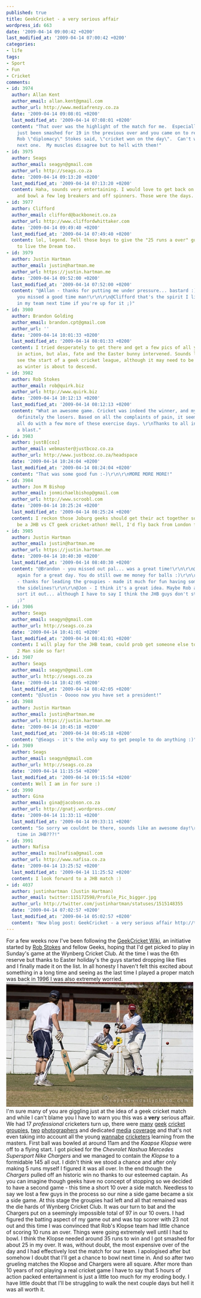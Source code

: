 ```yaml
---
published: true
title: GeekCricket - a very serious affair
wordpress_id: 663
date: '2009-04-14 09:00:42 +0200'
last_modified_at: '2009-04-14 07:00:42 +0200'
categories:
- life
tags:
- Sport
- Fun
- Cricket
comments:
- id: 3974
  author: Allan Kent
  author_email: allan.kent@gmail.com
  author_url: http://www.mediafrenzy.co.za
  date: '2009-04-14 09:08:01 +0200'
  last_modified_at: '2009-04-14 07:08:01 +0200'
  content: "That over was the highlight of the match for me.  Especially since I had
    just been smashed for 19 in the previous over and you came on to replace me :)\r\n\r\nAs
    Rob \"diplomacy\" Stokes said, \"cricket won on the day\".  Can't wait for the
    next one.  My muscles disagree but to hell with them!"
- id: 3975
  author: Seags
  author_email: seagyn@gmail.com
  author_url: http://seags.co.za
  date: '2009-04-14 09:13:20 +0200'
  last_modified_at: '2009-04-14 07:13:20 +0200'
  content: Haha, sounds very entertaining. I would love to get back on to the pitch
    and bowl a few leg breakers and off spinners. Those were the days.
- id: 3977
  author: Clifford
  author_email: clifford@backboneit.co.za
  author_url: http://www.cliffordwhittaker.com
  date: '2009-04-14 09:49:40 +0200'
  last_modified_at: '2009-04-14 07:49:40 +0200'
  content: lol, legend. Tell those boys to give the "25 runs a over" guys a chance
    to live the Dream too.
- id: 3979
  author: Justin Hartman
  author_email: justin@hartman.me
  author_url: https://justin.hartman.me
  date: '2009-04-14 09:52:00 +0200'
  last_modified_at: '2009-04-14 07:52:00 +0200'
  content: "@Allan - thanks for putting me under pressure... bastard :)\r\n\r\n@Seags
    you missed a good time man!\r\n\r\n@Clifford that's the spirit I like see. You're
    in my team next time if you're up for it ;)"
- id: 3980
  author: Brandon Golding
  author_email: brandon.cpt@gmail.com
  author_url: ''
  date: '2009-04-14 10:01:33 +0200'
  last_modified_at: '2009-04-14 08:01:33 +0200'
  content: I tried desperately to get there and get a few pics of all you sports geeks
    in action, but alas, fate and the Easter bunny intervened. Sounds like you may
    see the start of a geek cricket league, although it may need to be indoor cricket
    as winter is about to descend.
- id: 3982
  author: Rob Stokes
  author_email: rob@quirk.biz
  author_url: http://www.quirk.biz
  date: '2009-04-14 10:12:13 +0200'
  last_modified_at: '2009-04-14 08:12:13 +0200'
  content: "What an awesome game. Cricket was indeed the winner, and my muscles were
    definitely the losers. Based on all the complaints of pain, it seems we could
    all do with a few more of these exercise days. \r\nThanks to all involved, I had
    a blast."
- id: 3983
  author: justB[coz]
  author_email: webmaster@justbcoz.co.za
  author_url: http://www.justbcoz.co.za/headspace
  date: '2009-04-14 10:24:04 +0200'
  last_modified_at: '2009-04-14 08:24:04 +0200'
  content: "That was some good fun :-)\r\n\r\nMORE MORE MORE!"
- id: 3984
  author: Jon M Bishop
  author_email: jonmichaelbishop@gmail.com
  author_url: http://www.scroobl.com
  date: '2009-04-14 10:25:24 +0200'
  last_modified_at: '2009-04-14 08:25:24 +0200'
  content: I reckon those Joburg geeks should get their act together so there can
    be a JHB vs CT geek cricket-athon! Hell, I'd fly back from London for that one!
- id: 3985
  author: Justin Hartman
  author_email: justin@hartman.me
  author_url: https://justin.hartman.me
  date: '2009-04-14 10:40:30 +0200'
  last_modified_at: '2009-04-14 08:40:30 +0200'
  content: "@Brandon - you missed out pal... was a great time!\r\n\r\n@Rob - thanks
    again for a great day. You do still owe me money for balls :)\r\n\r\n@justB[coz]
    - thanks for leading the groupies - made it much for fun having some support on
    the sidelines!\r\n\r\n@Jon - I think it's a great idea. Maybe Rob and Mike can
    sort it out... although I have to say I think the JHB guys don't stand a chance
    ;)"
- id: 3986
  author: Seags
  author_email: seagyn@gmail.com
  author_url: http://seags.co.za
  date: '2009-04-14 10:41:01 +0200'
  last_modified_at: '2009-04-14 08:41:01 +0200'
  content: I will play for the JHB team, could prob get someone else to play as well!
    2 Man side so far!
- id: 3987
  author: Seags
  author_email: seagyn@gmail.com
  author_url: http://seags.co.za
  date: '2009-04-14 10:42:05 +0200'
  last_modified_at: '2009-04-14 08:42:05 +0200'
  content: "@Justin - Ooooo now you have set a president!"
- id: 3988
  author: Justin Hartman
  author_email: justin@hartman.me
  author_url: https://justin.hartman.me
  date: '2009-04-14 10:45:18 +0200'
  last_modified_at: '2009-04-14 08:45:18 +0200'
  content: "@Seags - it's the only way to get people to do anything :)"
- id: 3989
  author: Seags
  author_email: seagyn@gmail.com
  author_url: http://seags.co.za
  date: '2009-04-14 11:15:54 +0200'
  last_modified_at: '2009-04-14 09:15:54 +0200'
  content: Well I am in for sure :)
- id: 3990
  author: Gina
  author_email: gina@jacobson.co.za
  author_url: http://gnatj.wordpress.com/
  date: '2009-04-14 11:33:11 +0200'
  last_modified_at: '2009-04-14 09:33:11 +0200'
  content: "So sorry we couldnt be there, sounds like an awesome day!\r\nMaybe next
    time in JHB???!"
- id: 3991
  author: Nafisa
  author_email: mailnafisa@gmail.com
  author_url: http://www.nafisa.co.za
  date: '2009-04-14 13:25:52 +0200'
  last_modified_at: '2009-04-14 11:25:52 +0200'
  content: I look forward to a JHB match :)
- id: 4037
  author: justinhartman (Justin Hartman)
  author_email: twitter:115172598/Profile_Pic_bigger.jpg
  author_url: http://twitter.com/justinhartman/statuses/1515148355
  date: '2009-04-14 07:02:57 +0200'
  last_modified_at: '2009-04-14 05:02:57 +0200'
  content: 'New blog post: GeekCricket - a very serious affair http://tinyurl.com/cn3npf'
---
```

For a few weeks now I've been following the <a href="http://geekcricket.pbwiki.com/FrontPage">GeekCricket Wiki</a>, an initiative started by <a href="http://www.quirk.biz/">Rob Stokes</a> and fellow Geeks, hoping that I'd get picked to play in Sunday's game at the Wynberg Cricket Club.
At the time I was the 6th reserve but thanks to Easter holiday's the guys started dropping like flies and I finally made it on the list. In all honesty I haven't felt this excited about something in a long time and seeing as the last time I played a proper match was back in 1996 I was also extremely worried.
<a href="http://www.capetowndailyphoto.com/" target="_blank"><img src="/assets/images/uploads/2009/04/geekcricket_img_3467s.jpg" alt="Geek Cricket" /></a>
I'm sure many of you are giggling just at the idea of a geek cricket match and while I can't blame you I have to warn you this was a <strong>very</strong> serious affair. We had 17 <em>professional</em> cricketers turn up, there were <a href="http://www.gabriellerosario.com/">many</a> <a href="http://womenblogs.24.com/ViewBlog.aspx?blogid=550ac8ff-45ff-4c7c-9a73-f5c282202676">geek</a> <a href="http://cluckhoff.com/">cricket</a> <a href="http://www.justbcoz.co.za/headspace/">groupies</a>, <a href="http://andreinafrica.com/geekcricket">two</a> <a href="http://www.capetowndailyphoto.com/">photographers</a> and dedicated <a href="http://geekcricket.wordpress.com/">media</a> <a href="http://twitter.com/geekcricket">coverage</a> and that's not even taking into account all the young <a href="/lifestream/items/tag/ben">wannabe</a> <a href="/lifestream/items/tag/luke">cricketers</a> learning from the masters.
First ball was bowled at around 11am and the <em>Kaapse Klopse</em> were off to a flying start. I got picked for the <em>Chevrolet Nashua Mercedes Supersport Nike Chargers</em> and we managed to contain the <em>Klopse</em> to a formidable 145 all out. I didn't think we stood a chance and after only making 5 runs myself I figured it was all over. In the end though the <em>Chargers</em> pulled off an historic win no thanks to our esteemed captain.
As you can imagine though geeks have no concept of stopping so we decided to have a second game - this time a short 10 over a side match. Needless to say we lost a few guys in the process so our nine a side game became a six a side game. At this stage the groupies had left and all that remained was the die hards of Wynberg Cricket Club.
It was our turn to bat and the Chargers put on a seemingly impossible total of 97 in our 10 overs. I had figured the batting aspect of my game out and was top scorer with 23 not out and this time I was convinced that Rob's Klopse team had little chance of scoring 10 runs an over.
Things were going extremely well until I had to bowl. I think the Klopse needed around 35 runs to win and I got smashed for about 25 in my over. It was, without doubt, the most expensive over of the day and I had effectively lost the match for our team. I apologised after but somehow I doubt that I'll get a chance to bowl next time in.
And so after two grueling matches the Klopse and Chargers were all square. After more than 10 years of not playing a real cricket game I have to say that 5 hours of action packed entertainment is just a little too much for my eroding body. I have little doubt that I'll be struggling to walk the next couple days but hell it was all worth it.
